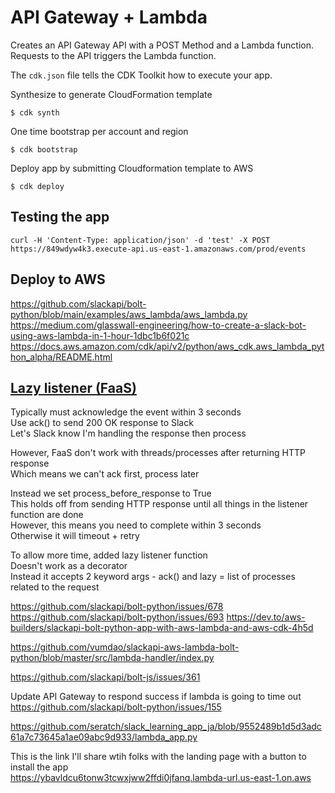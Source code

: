 
# API Gateway + Lambda

Creates an API Gateway API with a POST Method and a Lambda function. Requests to the API triggers the Lambda function.

The `cdk.json` file tells the CDK Toolkit how to execute your app.

Synthesize to generate CloudFormation template 

```
$ cdk synth
```

One time bootstrap per account and region
```
$ cdk bootstrap 
```

Deploy app by submitting Cloudformation template to AWS
```
$ cdk deploy
```

## Testing the app

```
curl -H 'Content-Type: application/json' -d 'test' -X POST https://849wdyw4k3.execute-api.us-east-1.amazonaws.com/prod/events
```


## Deploy to AWS
https://github.com/slackapi/bolt-python/blob/main/examples/aws_lambda/aws_lambda.py
https://medium.com/glasswall-engineering/how-to-create-a-slack-bot-using-aws-lambda-in-1-hour-1dbc1b6f021c
https://docs.aws.amazon.com/cdk/api/v2/python/aws_cdk.aws_lambda_python_alpha/README.html   

## [Lazy listener (FaaS)](https://slack.dev/bolt-python/concepts#lazy-listeners)
Typically must acknowledge the event within 3 seconds    
Use ack() to send 200 OK response to Slack   
Let's Slack know I'm handling the response then process 

However, FaaS don't work with threads/processes after returning HTTP response   
Which means we can't ack first, process later    

Instead we set process_before_response to True   
This holds off from sending HTTP response until all things in the listener function are done   
However, this means you need to complete within 3 seconds    
Otherwise it will timeout + retry    

To allow more time, added lazy listener function    
Doesn't work as a decorator    
Instead it accepts 2 keyword args - ack() and lazy = list of processes related to the request 

https://github.com/slackapi/bolt-python/issues/678
https://github.com/slackapi/bolt-python/issues/693
https://dev.to/aws-builders/slackapi-bolt-python-app-with-aws-lambda-and-aws-cdk-4h5d

https://github.com/vumdao/slackapi-aws-lambda-bolt-python/blob/master/src/lambda-handler/index.py

https://github.com/slackapi/bolt-js/issues/361

Update API Gateway to respond success if lambda is going to time out   
https://github.com/slackapi/bolt-python/issues/155

https://github.com/seratch/slack_learning_app_ja/blob/9552489b1d5d3adc61a7c73645a1ae09abc9d933/lambda_app.py

This is the link I'll share wtih folks with the landing page with a button to install the app   
https://ybavldcu6tonw3tcwxjww2ffdi0jfanq.lambda-url.us-east-1.on.aws